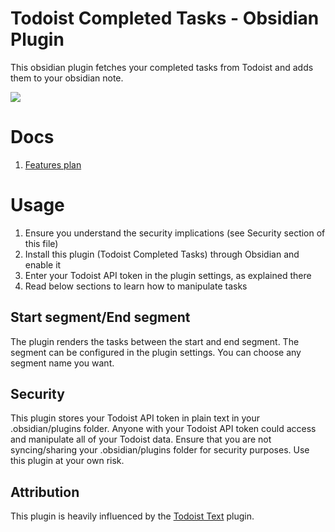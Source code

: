 # Todoist Completed Tasks - Obsidian Plugin

This obsidian plugin fetches your completed tasks from Todoist and adds them to your obsidian note.

![](https://media0.giphy.com/media/AA77QNDGKG1SIZOHjk/giphy.gif?cid=790b761136fba1ad0e7d6dd47af2b5ead7f8dc6f641d87bc&rid=giphy.gif)

# Docs
1. [Features plan](docs/FEATURES.md)

# Usage
1. Ensure you understand the security implications (see Security section of this file)
2. Install this plugin (Todoist Completed Tasks) through Obsidian and enable it
3. Enter your Todoist API token in the plugin settings, as explained there
4. Read below sections to learn how to manipulate tasks

## Start segment/End segment
The plugin renders the tasks between the start and end segment.
The segment can be configured in the plugin settings. You can choose any segment name you want.

## Security 
This plugin stores your Todoist API token in plain text in your .obsidian/plugins folder. Anyone with your Todoist API token could access and manipulate all of your Todoist data. Ensure that you are not syncing/sharing your .obsidian/plugins folder for security purposes. Use this plugin at your own risk.


## Attribution
This plugin is heavily influenced by the [Todoist Text](https://github.com/wesmoncrief/obsidian-todoist-text) plugin.
